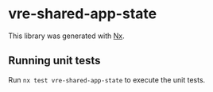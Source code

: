 # vre-shared-app-state

This library was generated with [Nx](https://nx.dev).

## Running unit tests

Run `nx test vre-shared-app-state` to execute the unit tests.
